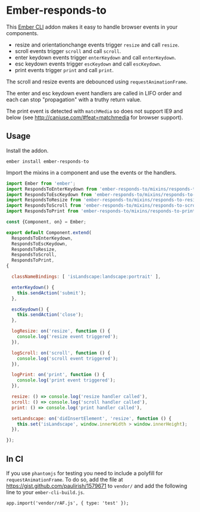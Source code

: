 # Ember-responds-to

This [Ember CLI](http://www.ember-cli.com/) addon makes it easy to handle browser events in your components.

* resize and orientationchange events trigger `resize` and call `resize`.
* scroll events trigger `scroll` and call `scroll`.
* enter keydown events trigger `enterKeydown` and call `enterKeydown`.
* esc keydown events trigger `escKeydown` and call `escKeydown`.
* print events trigger `print` and call `print`.

The scroll and resize events are debounced using `requestAnimationFrame`.

The enter and esc keydown event handlers are called in LIFO order and each can stop "propagation" with a truthy return value.

The print event is detected with `matchMedia` so does not support IE9 and below (see http://caniuse.com/#feat=matchmedia for browser support).

## Usage

Install the addon.

`ember install ember-responds-to`

Import the mixins in a component and use the events or the handlers.

```javascript
import Ember from 'ember';
import RespondsToEnterKeydown from 'ember-responds-to/mixins/responds-to-enter-keydown';
import RespondsToEscKeydown from 'ember-responds-to/mixins/responds-to-esc-keydown';
import RespondsToResize from 'ember-responds-to/mixins/responds-to-resize';
import RespondsToScroll from 'ember-responds-to/mixins/responds-to-scroll';
import RespondsToPrint from 'ember-responds-to/mixins/responds-to-print';

const {Component, on} = Ember;

export default Component.extend(
  RespondsToEnterKeydown,
  RespondsToEscKeydown,
  RespondsToResize,
  RespondsToScroll,
  RespondsToPrint,
{

  classNameBindings: [ 'isLandscape:landscape:portrait' ],

  enterKeydown() {
    this.sendAction('submit');
  },

  escKeydown() {
    this.sendAction('close');
  },

  logResize: on('resize', function () {
    console.log('resize event triggered');
  }),

  logScroll: on('scroll', function () {
    console.log('scroll event triggered');
  }),

  logPrint: on('print', function () {
    console.log('print event triggered');
  }),

  resize: () => console.log('resize handler called'),
  scroll: () => console.log('scroll handler called'),
  print: () => console.log('print handler called'),

  setLandscape: on('didInsertElement', 'resize', function () {
    this.set('isLandscape', window.innerWidth > window.innerHeight);
  }),

});

```

## In CI
If you use `phantomjs` for testing you need to include a polyfill for `requestAnimationFrame`. To do so, add the file at https://gist.github.com/paulirish/1579671 to `vendor/` and add the following line to your `ember-cli-build.js`.

```
app.import('vendor/rAF.js', { type: 'test' });
```
